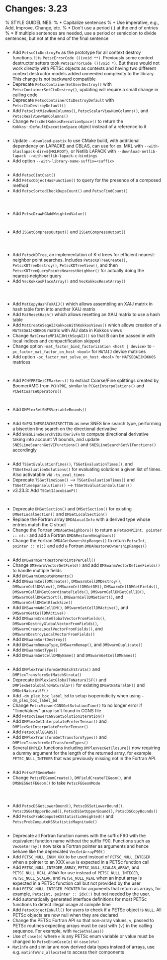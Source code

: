 # Changes: 3.23

% STYLE GUIDELINES:
% * Capitalize sentences
% * Use imperative, e.g., Add, Improve, Change, etc.
% * Don't use a period (.) at the end of entries
% * If multiple sentences are needed, use a period or semicolon to divide sentences, but not at the end of the final sentence

```{rubric} General:
```

- Add `PetscCtxDestroyFn` as the prototype for all context destroy functions. It is `PetscErrorCode ()(void **)`. Previously some context destructor
  setters took `PetscErrorCode ()(void *)`. But these would not work directly with PETSc objects as contexts and having two different
  context destructor models added unneeded complexity to the library. This change is not backward compatible
- Deprecate `PetscContainerSetUserDestroy()` with `PetscContainerSetCtxDestroy()`, updating will require a small change in calling code
- Deprecate `PetscContainerCtxDestroyDefault` with `PetscCtxDestroyDefault()`
- Add `PetscIntViewNumColumns()`, `PetscScalarViewNumColumns()`, and `PetscRealViewNumColumns()`
- Change `PetscGetKokkosExecutionSpace()` to return the `Kokkos::DefaultExecutionSpace` object instead of a reference to it

```{rubric} Configure/Build:
```

- Update `--download-pastix` to use CMake build, with additional dependency on LAPACKE and CBLAS, can use for ex. MKL with `--with-blaslapack-dir=${MKLROOT}`, or Netlib LAPACK with `--download-netlib-lapack --with-netlib-lapack-c-bindings`
- Add option `--with-library-name-suffix=<suffix>`

```{rubric} Sys:
```

- Add `PetscCIntCast()`
- Add `PetscObjectHasFunction()` to query for the presence of a composed method
- Add `PetscSortedCheckDupsCount()` and `PetscFindCount()`

```{rubric} Event Logging:
```

```{rubric} PetscViewer:
```

```{rubric} PetscDraw:
```

- Add `PetscDrawHGAddWeightedValue()`

```{rubric} AO:
```

```{rubric} IS:
```

- Add `ISGetCompressOutput()` and `ISSetCompressOutput()`

```{rubric} VecScatter / PetscSF:
```

```{rubric} PF:
```

```{rubric} Vec:
```

- Add `PetscKDTree`, an implementation of K-d trees for efficient nearest-neighbor point searches. Includes `PetscKDTreeCreate()`, `PetscKDTreeDestroy()`, `PetscKDTreeView()`, and then `PetscKDTreeQueryPointsNearestNeighbor()` for actually doing the nearest-neighbor query
- Add `VecKokkosPlaceArray()` and `VecKokkosResetArray()`

```{rubric} PetscSection:
```

```{rubric} PetscPartitioner:
```

```{rubric} Mat:
```

- Add `MatCopyHashToXAIJ()` which allows assembling an XAIJ matrix in hash table form into another XAIJ matrix
- Add `MatResetHash()` which allows resetting an XAIJ matrix to use a hash table
- Add `MatCreateSeqAIJKokkosWithKokkosViews()` which allows creation of a `MATSEQAIJKOKKOS` matrix with AIJ data in Kokkos views
- Change `MatCreateMPIAIJWithSeqAIJ()` so that B can be passed in with local indices and compactification skipped
- Change option `-mat_factor_bind_factorization <host | device>` to `-pc_factor_mat_factor_on_host <bool>` for `MATAIJ` device matrices
- Add option `-pc_factor_mat_solve_on_host <bool>` for `MATSEQAIJKOKKOS` matrices

```{rubric} MatCoarsen:
```

```{rubric} PC:
```

- Add `PCHYPREGetCFMarkers()` to extract Coarse/Fine splittings created by BoomerAMG from `PCHYPRE`, similar to `PCGetInterpolations()` and `PCGetCoarseOperators()`

```{rubric} KSP:
```

```{rubric} SNES:
```

- Add `DMPlexSetSNESVariableBounds()`

```{rubric} SNESLineSearch:
```

- Add `SNESLINESEARCHBISECTION` as new SNES line search type, performing a bisection line search on the directional derivative
- Add `SNESLineSearchVIDirDerivFn` to compute directional derivative taking into account VI bounds, and update `SNESLineSearchGetVIFunctions()` and `SNESLineSearchSetVIFunctions()` accordingly

```{rubric} TS:
```

- Add `TSSetEvaluationTimes()`, `TSGetEvaluationTimes()`, and `TSGetEvaluationSolutions()` for evaluating solutions a given list of times. Also activatable via `-ts_eval_times`
- Deprecate `TSGetTimeSpan()` --> `TSGetEvaluationTimes()` and `TSGetTimeSpanSolutions()` --> `TSGetEvaluationSolutions()`
- v3.23.3: Add `TSGetIJacobianP()`

```{rubric} TAO:
```

```{rubric} DM/DA:
```

- Deprecate `DMGetSection()` and `DMSetSection()` for existing `DMGetLocalSection()` and `DMSetLocalSection()`
- Replace the Fortran array `DMDALocalInfo` with a derived type whose entries match the C struct
- Change the Fortran `DMDAGetNeighbors()` to return a `PetscMPIInt, pointer :: n(:)` and add a Fortran `DMDARestoreNeighbors()`
- Change the Fortran `DMDAGetOwnershipRanges()` to return `PetscInt, pointer :: n(:)` and add a Fortran `DMDARestoreOwnershipRanges()`

```{rubric} DMSwarm:
```

- Add `DMSwarmSortRestorePointsPerCell()`
- Change `DMSwarmVectorGetField()` and add `DMSwarmVectorDefineFields()` to handle multiple fields
- Add `DMSwarmComputeMoments()`
- Add `DMSwarmCellDMCreate()`, `DMSwarmCellDMDestroy()`, `DMSwarmCellDMView()`, `DMSwarmCellDMGetDM()`, `DMSwarmCellDMGetFields()`, `DMSwarmCellDMGetCoordinateFields()`, `DMSwarmCellDMGetCellID()`, `DMSwarmCellDMGetSort()`, `DMSwarmCellDMSetSort()`, and `DMSwarmCellDMGetBlockSize()`
- Add `DMSwarmAddCellDM()`, `DMSwarmSetCellDMActive()`, and `DMSwarmGetCellDMActive()`
- Add `DMSwarmCreateGlobalVectorFromFields()`, `DMSwarmDestroyGlobalVectorFromFields()`, `DMSwarmCreateLocalVectorFromFields()`, and `DMSwarmDestroyLocalVectorFromFields()`
- Add `DMSwarmSortDestroy()`
- Add `DMSwarmRemapType`, `DMSwarmRemap()`, and `DMSwarmDuplicate()`
- Add `DMSwarmGetType()`
- Add `DMSwarmGetCellDMByName()` and `DMSwarmGetCellDMNames()`

```{rubric} DMPlex:
```

- Add `DMPlexTransformGetMatchStrata()` and `DMPlexTransformSetMatchStrata()`
- Deprecate `DMPlexSetGlobalToNaturalSF()` and `DMPlexGetGlobalToNaturalSF()` for existing `DMSetNaturalSF()` and `DMGetNaturalSF()`
- Add `-dm_plex_box_label_bd` to setup isoperiodicity when using `-dm_plex_box_label_bd`
- Change `PetscViewerCGNSGetSolutionTime()` to no longer error if "TimeValues" array isn't found in CGNS file
- Add `PetscViewerCGNSGetSolutionIteration()`
- Add `DMPlexGetInterpolatePreferTensor()` and `DMPlexSetInterpolatePreferTensor()`
- Add `PetscCallEGADS()`
- Add `DMPlexTransformGetTransformTypes()` and `DMPlexTransformSetTransformTypes()`
- Several `DMPLEX` functions including `DMPlexVecGetClosure()` now requiring a dummy argument for the length of the returned array, for example `PETSC_NULL_INTEGER` that was previously missing not in the Fortran API.

```{rubric} FE/FV:
```

- Add `PetscFEGeomMode`
- Change `PetscFEGeomCreate()`, `DMFieldCreateFEGeom()`, and `DMSNESGetFEGeom()` to take `PetscFEGeomMode`

```{rubric} DMNetwork:
```

```{rubric} DMStag:
```

```{rubric} DT:
```

- Add `PetscDSGetLowerBound()`, `PetscDSSetLowerBound()`, `PetscDSGetUpperBound()`, `PetscDSSetUpperBound()`, `PetscDSCopyBounds()`
- Add `PetscProbComputeKSStatisticWeighted()` and `PetscProbComputeKSStatisticMagnitude()`

```{rubric} Fortran:
```

- Deprecate all Fortran function names with the suffix F90 with the equivalent function name without the suffix F90. Functions such as `VecGetArray()`
  now take a Fortran pointer as arguments and hence behave like the deprecated `VecGetArrayF90()`
- Add `PETSC_NULL_ENUM_XXX` to be used instead of `PETSC_NULL_INTEGER` when a pointer to an XXX `enum` is expected in a PETSc function call
- Add `PETSC_NULL_INTEGER_ARRAY`, `PETSC_NULL_SCALAR_ARRAY`, and `PETSC_NULL_REAL_ARRAY` for use instead of
  `PETSC_NULL_INTEGER`, `PETSC_NULL_SCALAR`, and `PETSC_NULL_REAL` when an input array is expected in a PETSc function call but not
  provided by the user
- Add `PETSC_NULL_INTEGER_POINTER` for arguments that return as arrays, for example, `PetscInt, pointer :: idx(:)` but not needed by the user.
- Add automatically generated interface definitions for most PETSc functions to detect illegal usage at compile time
- Add `PetscObjectIsNull()` for users to check if a PETSc object is `NULL`. All PETSc objects are now null when they are declared
- Change the PETSc Fortran API so that non-array values, `v`, passed to PETSc routines expecting arrays must be cast with `[v]` in the calling sequence. For example, with `VecSetValues()`
- Use of `case(e)` where `e` is any PETSc enum variable or value must be changed to `PetscEnumCase(e)` or `case(e%v)`
- `MatInfo` and similar are now derived data types instead of arrays, use e.g. `matinfo%nz_allocated` to access their components
